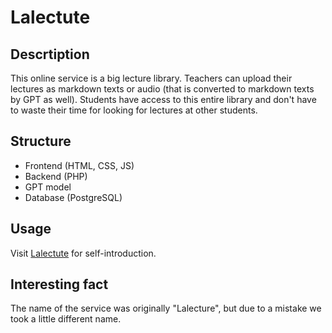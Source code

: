 # Lalectute

## Descrtiption

This online service is a big lecture library. Teachers can upload their lectures as markdown texts or audio (that is converted to markdown texts by GPT as well). Students have access to this entire library and don't have to waste their time for looking for lectures at other students.

## Structure

- Frontend (HTML, CSS, JS)
- Backend (PHP)
- GPT model
- Database (PostgreSQL)

## Usage
Visit [Lalectute](http://lalectute.ru/) for self-introduction.

## Interesting fact
The name of the service was originally "Lalecture", but due to a mistake we took a little different name.
